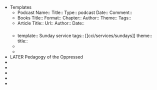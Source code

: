 - Templates
	- Podcast
	  Name::
	  Title::
	  Type:: podcast
	  Date::
	  Comment::
	- Books
	  Title::
	  Format::
	  Chapter::
	  Author::
	  Theme::
	  Tags::
	- Article
	  Title::
	  Url::
	  Author::
	  Date::
	-
	  ###  
	  template:: Sunday service
	  tags:: [[cci/services/sundays]] 
	  theme::
	  title::
	-
	-
- LATER Pedagogy of the Oppressed
-
-
-
-
-
